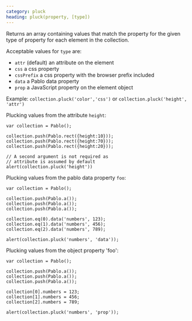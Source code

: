 ```yaml
---
category: pluck
heading: pluck(property, [type])
---
```


Returns an array containing values that match the property for the given type of property for each element in the collection.

Acceptable values for `type` are:

- `attr` (default) an attribute on the element
- `css` a css property
- `cssPrefix` a css property with the browser prefix included
- `data` a Pablo data property
- `prop` a JavaScript property on the element object

Example: `collection.pluck('color','css')` or `collection.pluck('height', 'attr')`

Plucking values from the attribute `height`:

    var collection = Pablo();

    collection.push(Pablo.rect({height:10}));
    collection.push(Pablo.rect({height:70}));
    collection.push(Pablo.rect({height:20}));

    // A second argument is not required as 
    // attribute is assumed by default
    alert(collection.pluck('height'))

Plucking values from the pablo data property `foo`:

    var collection = Pablo();

    collection.push(Pablo.a());
    collection.push(Pablo.a());
    collection.push(Pablo.a());

    collection.eq(0).data('numbers', 123);
    collection.eq(1).data('numbers', 456);
    collection.eq(2).data('numbers', 789);

    alert(collection.pluck('numbers', 'data'));

Plucking values from the object property 'foo':

    var collection = Pablo();

    collection.push(Pablo.a());
    collection.push(Pablo.a());
    collection.push(Pablo.a());

    collection[0].numbers = 123;
    collection[1].numbers = 456;
    collection[2].numbers = 789;

    alert(collection.pluck('numbers', 'prop'));
